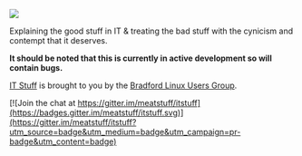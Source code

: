 <a href="http://itstuff.org.uk/"><img src="http://itstuff.org.uk/data/site_img/june04.png"/></a>

Explaining the good stuff in IT & treating the bad stuff with the cynicism and contempt that it deserves.

**It should be noted that this is currently in active development so will contain bugs.**

[IT Stuff](http://itstuff.org.uk/) is brought to you by the [Bradford Linux Users Group](http://www.bradlug.co.uk/).


[![Join the chat at https://gitter.im/meatstuff/itstuff](https://badges.gitter.im/meatstuff/itstuff.svg)](https://gitter.im/meatstuff/itstuff?utm_source=badge&utm_medium=badge&utm_campaign=pr-badge&utm_content=badge)
